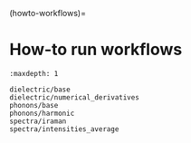 (howto-workflows)=

# How-to run workflows

```{toctree}
:maxdepth: 1

dielectric/base
dielectric/numerical_derivatives
phonons/base
phonons/harmonic
spectra/iraman
spectra/intensities_average
```
